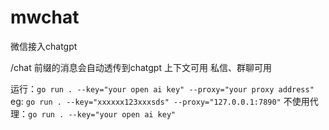 # mwchat
微信接入chatgpt

/chat 前缀的消息会自动透传到chatgpt
上下文可用
私信、群聊可用

运行：`go run . --key="your open ai key" --proxy="your proxy address"`
eg: `go run . --key="xxxxxx123xxxsds" --proxy="127.0.0.1:7890"`
    不使用代理：`go run . --key="your open ai key"`  